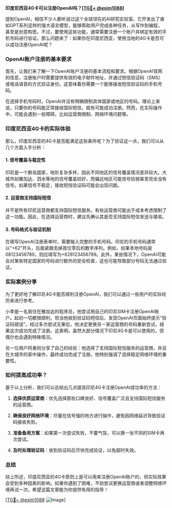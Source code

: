 **印度尼西亚4G卡可以注册OpenAI吗？[[TG💪+ @esim1088](https://t.me/s/esim1088)]**

提到OpenAI，相信不少人都听说过这个全球领先的AI研究实验室。它开发出了诸如GPT系列这样的强大语言模型，能够帮助用户完成各种任务，从写作到编程，甚至是创意构思。不过，要使用这些功能，通常需要注册一个账户并绑定有效的手机号码进行验证。那么问题来了：如果你在印度尼西亚，使用当地的4G卡是否可以成功注册OpenAI呢？

### OpenAI账户注册的基本要求

首先，让我们来了解一下OpenAI账户注册的基本流程和要求。根据OpenAI官网的信息，注册账户时需要提供有效的电子邮件地址，并通过短信验证码（SMS）或电话语音的方式验证身份。这意味着你需要一个能够接收短信验证码的手机号码。

在选择手机号码时，OpenAI并没有明确限制具体国家或地区的号码。理论上来说，只要你的号码能正常接收国际短信，就有可能成功注册。然而，在实际操作中，可能会遇到一些障碍，比如运营商限制、网络环境问题等。

### 印度尼西亚4G卡的实际体验

那么，印度尼西亚的4G卡是否能满足这些条件呢？为了验证这一点，我们可以从几个方面入手分析：

#### 1. **信号覆盖与稳定性**
印尼是一个群岛国家，地形复杂多样，因此不同地区的信号覆盖情况差异较大。大城市如雅加达、泗水等地的信号覆盖较好，而偏远地区可能信号较弱甚至完全没有信号。如果信号不稳定，接收短信验证码可能会出现问题。

#### 2. **运营商支持国际短信**
并不是所有印尼运营商都支持国际短信服务。有些运营商可能出于成本考虑限制了这一功能。因此，在选择运营商时，建议先确认其是否支持国际短信发送与接收。

#### 3. **号码格式与验证机制**
在填写OpenAI注册表单时，需要输入完整的手机号码。印尼的手机号码通常以“+62”开头，后面紧跟去掉首位零后的数字序列。例如，如果本地号码是08123456789，则应填写为+628123456789。此外，某些情况下，OpenAI可能会对某些特定国家的号码进行额外的安全检查，这也可能导致部分号码无法通过验证。

### 实际案例分享

为了更好地了解印尼4G卡能否顺利注册OpenAI，我们可以通过一些用户的实际经历来进行参考。

小李是一名居住在雅加达的程序员，他尝试用自己的印尼SIM卡注册OpenAI账户。起初一切都很顺利，但当他收到验证码短信后，发现OpenAI页面始终提示“验证码错误”。经过多次尝试无果后，他决定更换另一家运营商的号码重新尝试，结果这次成功完成了注册。这表明，虽然大部分情况下印尼4G卡是可以使用的，但偶尔也会遇到特殊情况。

另一位用户阿勇则分享了自己的经验：他选择了支持国际短信服务的运营商，并且在大城市的家中操作，最终成功完成了注册。他特别强调了选择稳定网络环境的重要性。

### 如何提高成功率？

基于以上分析，我们可以总结出几点提高印尼4G卡注册OpenAI成功率的方法：

1. **选择优质运营商**：优先选择那些口碑良好、信号覆盖广泛且支持国际短信服务的运营商。
   
2. **确保良好网络环境**：尽量在信号强的地方进行操作，避免因网络延迟导致验证码接收失败。

3. **准备备用方案**：如果第一次尝试失败，不要气馁，可以换一张不同的SIM卡再次尝试。

4. **及时处理验证码**：收到验证码后尽快完成验证，以免超时失效。

### 总结

综上所述，印度尼西亚的4G卡原则上是可以用来注册OpenAI账户的，但实际效果会受到多种因素的影响。如果你遇到了困难，不妨尝试更换运营商或者调整网络环境再试一次。希望这篇文章能为你提供有用的指导！

[[TG💪+ @esim1088](https://t.me/s/esim1088) ![Image](https://i.postimg.cc/4NQfJmqS/Snipaste-2025-05-13-00-14-12.png)]